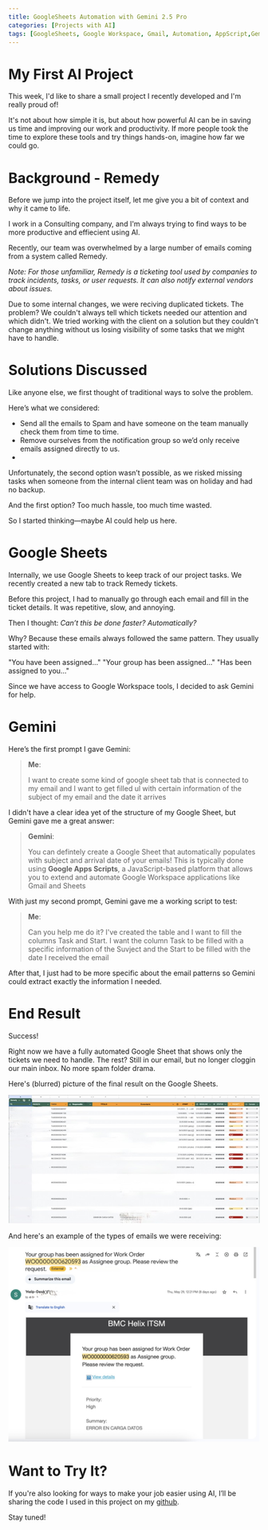 ```yaml
---
title: GoogleSheets Automation with Gemini 2.5 Pro
categories: [Projects with AI]
tags: [GoogleSheets, Google Workspace, Gmail, Automation, AppScript,Gemini 2.5 Pro ]
---
```


# My First AI Project
This week, I'd like to share a small project I recently developed and I'm really proud of!

It's not about how simple it is, but about how powerful AI can be in saving us time and improving our work and productivity. If more people took the time to explore these tools and try things hands-on, imagine how far we could go.

# Background - Remedy
Before we jump into the project itself, let me give you a bit of context and why it came to life.

I work in a Consulting company, and I'm always trying to find ways to be more productive and effiecient using AI.

Recently, our team was overwhelmed by a large number of emails coming from a system called Remedy.

*Note: For those unfamiliar, Remedy is a ticketing tool used by companies to track incidents, tasks, or user requests. It can also notify external vendors about issues.*

Due to some internal changes, we were reciving duplicated tickets. The problem? We couldn't always tell which tickets needed our attention and which didn't. We tried working with the client on a solution but they couldn't change anything without us losing visibility of some tasks that we might have to handle.

# Solutions Discussed
Like anyone else, we first thought of traditional ways to solve the problem. 

Here’s what we considered:

* Send all the emails to Spam and have someone on the team manually check them from time to time.
* Remove ourselves from the notification group so we’d only receive emails assigned directly to us.
* 
Unfortunately, the second option wasn’t possible, as we risked missing tasks when someone from the internal client team was on holiday and had no backup.

And the first option? Too much hassle, too much time wasted.

So I started thinking—maybe AI could help us here.

# Google Sheets

Internally, we use Google Sheets to keep track of our project tasks. We recently created a new tab to track Remedy tickets.

Before this project, I had to manually go through each email and fill in the ticket details. It was repetitive, slow, and annoying.

Then I thought: *Can’t this be done faster? Automatically?*

Why? Because these emails always followed the same pattern. They usually started with:

"You have been assigned…"
"Your group has been assigned…"
"Has been assigned to you…"

Since we have access to Google Workspace tools, I decided to ask Gemini for help.

# Gemini
Here’s the first prompt I gave Gemini:

> **Me**:
> 
> I want to create some kind of google sheet tab that is connected to my email and I want to get filled ul with certain information of the subject of my email and the date it arrives


I didn't have a clear idea yet of the structure of my Google Sheet, but Gemini gave me a great answer:

> **Gemini**:
> 
> You can defintely create a Google Sheet that automatically populates with subject and arrival date of your emails! This is typically done using **Google Apps Scripts**, a JavaScript-based platform that allows you to extend and automate Google Workspace applications like Gmail and Sheets

With just my second prompt, Gemini gave me a working script to test:

> **Me**:
> 
> Can you help me do it? I've created the table and I want to fill the columns Task and Start.
> I want the column Task to be filled with a specific information of the Suvject and the Start to be filled with the date I received the email


After that, I just had to be more specific about the email patterns so Gemini could extract exactly the information I needed.

# End Result

Success! 

Right now we have a fully automated Google Sheet that shows only the tickets we need to handle. The rest? Still in our email, but no longer cloggin our main inbox. No more spam folder drama. 

Here's (blurred) picture of the final result on the Google Sheets.

![Google Sheets](/assets/GoogleSheets.jpeg)

And here's an example of the types of emails we were receiving:

![Email](/assets/Email.jpeg)

# Want to Try It?

If you're also looking for ways to make your job easier using AI, I’ll be sharing the code I used in this project on my [github](https://github.com/muffincodes/codes/tree/main/GoogleSheets_Automation).

Stay tuned!